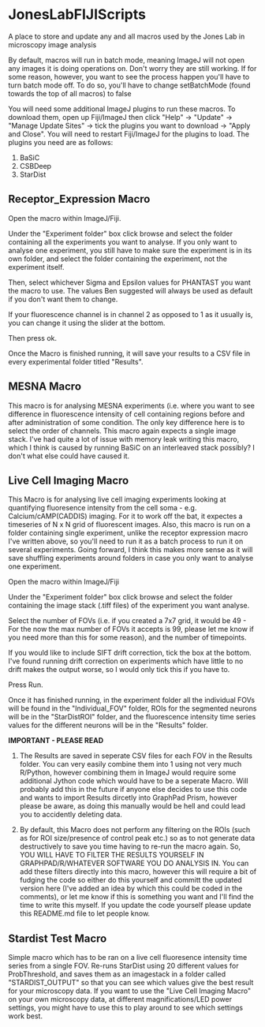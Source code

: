# JonesLabFIJIScripts
A place to store and update any and all macros used by the Jones Lab in microscopy image analysis

By default, macros will run in batch mode, meaning ImageJ will not open any images it is doing operations on. Don't worry they are still working. If for some reason, however, you want to see the process happen you'll have to turn batch mode off. To do so, you'll have to change setBatchMode (found towards the top of all macros) to false

You will need some additional ImageJ plugins to run these macros. To download them, open up Fiji/ImageJ then click "Help" -> "Update" -> "Manage Update Sites" -> tick the plugins you want to download -> "Apply and Close". You will need to restart Fiji/ImageJ for the plugins to load. The plugins you need are as follows:

1. BaSiC
2. CSBDeep
3. StarDist

<strong><h2>Receptor_Expression Macro</strong></h2>

Open the macro within ImageJ/Fiji.

Under the "Experiment folder" box click browse and select the folder containing all the experiments you want to analyse. If you only want to analyse one experiment, you still have to make sure the experiment is in its own folder, and select the folder containing the experiment, not the experiment itself.

Then, select whichever Sigma and Epsilon values for PHANTAST you want the macro to use. The values Ben suggested will always be used as default if you don't want them to change.

If your fluorescence channel is in channel 2 as opposed to 1 as it usually is, you can change it using the slider at the bottom.

Then press ok. 

Once the Macro is finished running, it will save your results to a CSV file in every experimental folder titled "Results".

<strong><h2>MESNA Macro</strong></h2>

This macro is for analysing MESNA experiments (i.e. where you want to see difference in fluorescence intensity of cell containing regions before and after administration of some condition. The only key difference here is to select the order of channels. This macro again expects a single image stack. I've had quite a lot of issue with memory leak writing this macro, which I think is caused by running BaSiC on an interleaved stack possibly? I don't what else could have caused it. 

<strong><h2>Live Cell Imaging Macro</strong></h2>

This Macro is for analysing live cell imaging experiments looking at quantifying fluoresence intensity from the cell soma - e.g. Calcium/cAMP(CADDIS) imaging. For it to work off the bat, it expectes a timeseries of N x N grid of fluorescent images. Also, this macro is run on a folder containing single experiment, unlike the receptor expression macro I've written above, so you'll need to run it as a batch process to run it on several experiments. Going forward, I think this makes more sense as it will save shuffling experiments around folders in case you only want to analyse one experiment.

Open the macro within ImageJ/Fiji

Under the "Experiment folder" box click browse and select the folder containing the image stack (.tiff files) of the experiment you want analyse.

Select the number of FOVs (i.e. if you created a 7x7 grid, it would be 49 - For the now the max number of FOVs it accepts is 99, please let me know if you need more than this for some reason), and the number of timepoints.

If you would like to include SIFT drift correction, tick the box at the bottom. I've found running drift correction on experiments which have little to no drift makes the output worse, so I would only tick this if you have to.

Press Run.

Once it has finished running, in the experiment folder all the individual FOVs will be found in the "Individual_FOV" folder, ROIs for the segmented neurons will be in the "StarDistROI" folder, and the fluorescence intensity time series values for the different neurons will be in the "Results" folder. 

<b>IMPORTANT - PLEASE READ</b>

1. The Results are saved in seperate CSV files for each FOV in the Results folder. You can very easily combine them into 1 using not very much R/Python, however combining them in ImageJ would require some additional Jython code which would have to be a seperate Macro. Will probably add this in the future if anyone else decides to use this code and wants to import Results dircetly into GraphPad Prism, however please be aware, as doing this manually would be hell and could lead you to accidently deleting data.

2. By default, this Macro does not perform any filtering on the ROIs (such as for ROI size/presence of control peak etc.) so as to not generate data destructively to save you time having to re-run the macro again. So, YOU WILL HAVE TO FILTER THE RESULTS YOURSELF IN GRAPHPAD/R/WHATEVER SOFTWARE YOU DO ANALYSIS IN. You can add these filters directly into this macro, however this will require a bit of fudging the code so either do this yourself and committ the updated version here (I've added an idea by which this could be coded in the comments), or let me know if this is something you want and I'll find the time to write this myself. If you update the code yourself please update this README.md file to let people know. 


<strong><h2>Stardist Test Macro</strong></h2>

Simple macro which has to be ran on a live cell fluoresence intensity time series from a single FOV. Re-runs StarDist using 20 different values for ProbThreshold, and saves them as an imagestack in a folder called "STARDIST_OUTPUT" so that you can see which values give the best result for your microscopy data. If you want to use the "Live Cell Imaging Macro" on your own microscopy data, at different magnifications/LED power settings, you might have to use this to play around to see which settings work best.

